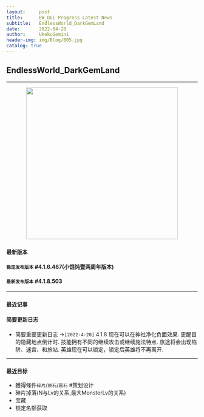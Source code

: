 ```yaml
---
layout:     post
title:      EW_DGL Progress Latest News
subtitle:   EndlessWorld_DarkGemLand
date:       2022-04-20
author:     UkokuGemini
header-img: img/Blog/B05.jpg
catalog: true
---
```


## EndlessWorld_DarkGemLand
---
<center><img src="https://github.com/UkokuGemini/UkokuGemini.github.io/blob/MainBranches/img/EndlessWorld_DarkGemLand/ReadMeLogo.png?raw=true" width="400"></center>


### `最新版本`
####  `稳定发布版本` **#4.1.6.467(小馄饨暨两周年版本)**
#### `最新发布版本` **#4.1.8.503**

---

### `最近记事`
#### 简要更新日志
 -  简要重要更新日志 ->`[2022-4-20]`
4.1.8
现在可以在神社净化负面效果.
更醒目的隐藏地点倒计时.
技能拥有不同的继续攻击或继续施法特点.
旅途将会出现陷阱、迷宫、和旅站.
英雄现在可以锁定，锁定后英雄将不再离开.
---  
### `最近目标`
- 獲得條件`碎片`/`原石`/`黑石` #策划设计 
- 碎片掉落(N与Lv的关系,最大MonsterLv的关系)
- 宝藏
- 锁定名额获取